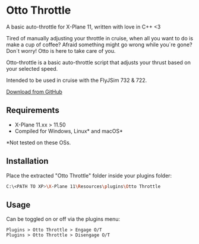 # Otto Throttle
A basic auto-throttle for X-Plane 11, written with love in C++ <3

Tired of manually adjusting your throttle in cruise, when all you want to do is make a cup of coffee? 
Afraid something might go wrong while you´re gone? 
Don´t worry! Otto is here to take care of you.

Otto-throttle is a basic auto-throttle script that adjusts your thrust based on your selected speed.

Intended to be used in cruise with the FlyJSim 732 & 722.

[Download from GitHub](https://github.com/olejorga/otto-throttle/releases)

## Requirements
- X-Plane 11.xx > 11.50
- Compiled for Windows, Linux* and macOS*

\*Not tested on these OSs.

## Installation
Place the extracted "Otto Throttle" folder inside your plugins folder:
```bash
C:\<PATH TO XP>\X-Plane 11\Resources\plugins\Otto Throttle
```

## Usage
Can be toggled on or off via the plugins menu:
```
Plugins > Otto Throttle > Engage O/T
Plugins > Otto Throttle > Disengage O/T
```
